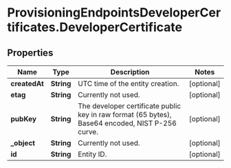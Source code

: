 # ProvisioningEndpointsDeveloperCertificates.DeveloperCertificate

## Properties
Name | Type | Description | Notes
------------ | ------------- | ------------- | -------------
**createdAt** | **String** | UTC time of the entity creation. | [optional] 
**etag** | **String** | Currently not used. | [optional] 
**pubKey** | **String** | The developer certificate public key in raw format (65 bytes), Base64 encoded, NIST P-256 curve. | [optional] 
**_object** | **String** | Currently not used. | [optional] 
**id** | **String** | Entity ID. | [optional] 



